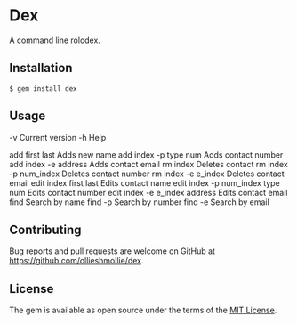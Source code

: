 # Dex

A command line rolodex.

## Installation

  `$ gem install dex`

## Usage

  -v                                Current version
  -h                                Help

  add first last                    Adds new name
  add index -p type num             Adds contact number
  add index -e address              Adds contact email
  rm index                          Deletes contact
  rm index -p num_index             Deletes contact number
  rm index -e e_index               Deletes contact email
  edit index first last             Edits contact name
  edit index -p num_index type num  Edits contact number
  edit index -e e_index address     Edits contact email
  find <param>                      Search by name
  find -p <param>                   Search by number
  find -e <param>                   Search by email

## Contributing

Bug reports and pull requests are welcome on GitHub at https://github.com/ollieshmollie/dex.


## License

The gem is available as open source under the terms of the [MIT License](http://opensource.org/licenses/MIT).

